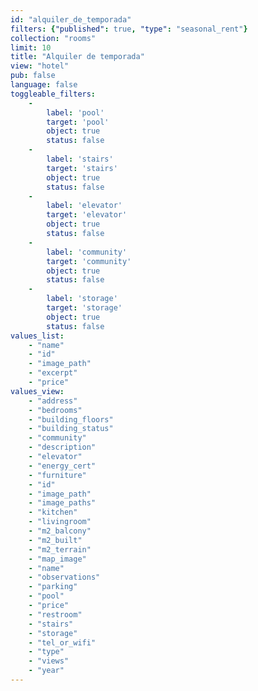 ```yaml
---
id: "alquiler_de_temporada"
filters: {"published": true, "type": "seasonal_rent"}
collection: "rooms"
limit: 10
title: "Alquiler de temporada"
view: "hotel"
pub: false
language: false
toggleable_filters:
    -
        label: 'pool'
        target: 'pool'
        object: true
        status: false
    -
        label: 'stairs'
        target: 'stairs'
        object: true
        status: false
    -
        label: 'elevator'
        target: 'elevator'
        object: true
        status: false
    -
        label: 'community'
        target: 'community'
        object: true
        status: false
    -
        label: 'storage'
        target: 'storage'
        object: true
        status: false
values_list: 
    - "name"
    - "id"
    - "image_path"
    - "excerpt"
    - "price"
values_view: 
    - "address"
    - "bedrooms"
    - "building_floors"
    - "building_status"
    - "community"
    - "description"
    - "elevator"
    - "energy_cert"
    - "furniture"
    - "id"
    - "image_path"
    - "image_paths"
    - "kitchen"
    - "livingroom"
    - "m2_balcony"
    - "m2_built"
    - "m2_terrain"
    - "map_image"
    - "name"
    - "observations"
    - "parking"
    - "pool"
    - "price"
    - "restroom"
    - "stairs"
    - "storage"
    - "tel_or_wifi"
    - "type"
    - "views"
    - "year"
---
```


<div flex="100" layout="column" layout-align="center strech">
    <div layout="row" layout-padding>
        <app-paginator-browser>
            <div flex-gt-xs="50" ng-repeat="card in elements()">
                <app-card-standard item="card" prefix="'#!/' + lang()"></app-card-standard>
            </div>
        </app-paginator-browser>
    </div>
</div>
